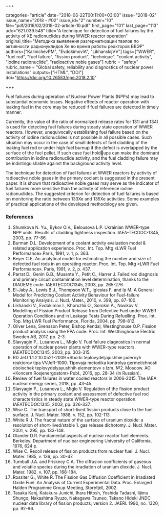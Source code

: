 +++

categories="article"
date="2018-06-22T00:11:00+03:00"
issue="2018-02"
issue_name="2018 - #02"
issue_id="2"
number="10"
file="pdf/2018/02/2018-02-article-10.pdf"
first_page="101"
last_page="113"
udc="621.039.548"
title="A technique for detection of fuel failures by the activity of XE radionuclides during WWER reactor operation"
original_title="Методика выявления разгерметизации твэлов по активности радионуклидов Xe во время работы реакторов ВВЭР"
authors=["KalinichevPM", "EvdokimovIA", "LikhanskijVV"]
tags=["WWER", "fuel rod", "fuel failure", "fission product", "technique", "coolant activity", "iodine radionuclide", "radioactive noble gases"]
rubric = "safety"
rubric_name = "Global safety, reliability and diagnostics of nuclear power installations"
outputs=["HTML", "DOI"]
doi="https://doi.org/10.26583/npe.2018.2.10"

+++

Fuel failures during operation of Nuclear Power Plants (NPPs) may lead to
substantial economic losses. Negative effects of reactor operation with leaking fuel
in the core may be reduced if fuel failures are detected in timely manner.

Currently, the value of the ratio of normalized release rates for 131I and 134I is
used for detecting fuel failures during steady state operation of WWER reactors.
However, unequivocally establishing fuel failure based on the activity of iodine
radionuclides is not possible in all possible cases. Such situation may occur in the
case of small defects of fuel cladding of the leaking fuel rod or under high fuel
burnup if the defect is overlapped by the surface of the fuel pellet. If such case
fuel holdups can make the dominant contribution in iodine radionuclide activity,
and the fuel cladding failure may be indistinguishable against the background
activity level.

The technique for detection of fuel failures at WWER reactors by activity of
radioactive noble gases in the primary coolant is suggested in the present paper.
It is shown that radioactive noble gases may serve as the indicator of fuel failures
more sensitive than the activity of reference iodine radionuclides. The suggested
criterion for detection of fuel failures is based on monitoring the ratio between
133Xe and 135Xe activities. Some examples of practical applications of the developed
methodology are given.

### References

1. Shumkova N. Yu., Bykov O.V., Belousova L.P. Ukrainian WWER-type NPP units. Results of cladding tightness inspection. IAEA-TECDOC-1345, 2003, pp. 77-86.
2. Burman D.L. Development of a coolant activity evaluation model & related application experience. Proc. Int. Top. Mtg «LWR Fuel Performance».Paris, 1991, v. 1, p. 363.
3. Beyer C.E. An analytical model for estimating the number and size of defected fuel rods in an operating reactor. Proc. Int. Top. Mtg «LWR Fuel Performance». Paris, 1991, v. 2, p. 437.
4. Parrat D., Genin G.B., Musante Y., Petit C., Harrer J. Failed rod diagnosis and primary circuit contamination level determination, thanks to the DIADEME code. IAEATECDOC1345, 2003, pp. 265-276.
5. El-Jaby A., Lewis B.J., Thompson W.T., Iglesias F. and Ip M. A General Model for Predicting Coolant Activity Behaviour for Fuel-failure Monitoring Analysis. J. Nucl. Mater., 2010, v. 399, pp. 87-100.
6. Likhanski V., Evdokimov I., Khoruzhii O., Sorokin A., Novikov V. Modelling of Fission Product Release from Defective Fuel under WWER Operation Conditions and in Leakage Tests During Refuelling. Proc. Int. Top. Mtg LWR Fuel Performance, Florida, 2004, pp. 798-812.
7. Oliver Lena, Svensson Peter, Bishop Kendal, Westinghouse O.P. Fission product analysis using the FPA code. Proc. Int. Westhinghouse Electric Sweden AB, 2017, pp. 2-3.
8. Slavyagin P., Lusanova L., Miglo V. Fuel failure diagnostics in normal operation of nuclear power plants with WWER-type reactors. IAEATECDOC1345, 2003, pp. 303-315.
9. RD JeO 1.1.2.10.0521-2009 «Sborki teplovydeljajushhie jadernyh reaktorov tipa VVJeR-1000. Tipovaja metodika kontrolya germetichnosti obolochek teplovydelyayushhih elementov» s Izm. №2. Moscow. AO «Koncern Rosjenergoatom» Publ., 2016, pp. 28-34 (in Russian).
10. Review of fuel failures in water cooled reactors in 2006-2015. The IAEA nuclear energy series, 2018, pp. 43-45.
11. Slavyagin P., Lusanova L., Miglo V. Regulation of the fission product activity in the primary coolant and assessment of defective fuel rod characteristics in steady state WWER-type reactor operation. IAEATECDOC1345, 2003, pp. 326-337.
12. Wise C. The transport of short-lived fission products close to the fuel surface. J. Nucl. Mater. 1988, v. 152, pp. 102-113.
13. White R.J. The fractal nature of the surface of uranium dioxide: a resolution of short-lived/stable 1. gas release dichotomy. J. Nucl. Mater. 2001, v. 295, pp. 133-148.
14. Olander D.R. Fundamental aspects of nuclear reactor fuel elements. Berkeley. Department of nuclear engineering University of California, 1976, 624 p.
15. Wise C. Recoil release of fission products from nuclear fuel. J. Nucl. Mater. 1985, v. 136, pp. 30-47.
16. Turnbull J.A. and Friskney C.A. The diffusion coefficients of gaseous and volatile species during the irradiation of uranium dioxide. J. Nucl. Mater. 1982, v. 107, pp. 168-184.
17. Rossiter G., White R. The Fission Gas Diffusion Coefficient in Irradiated Oxide Fuel: An Analysis of Current Experimental Data. Proc. Enlarged Halden Programme Group Meeting, Storefjell, 2002.
18. Tasaka Kanj, Katakura Junichi, Ihara Hitosh, Yoshida Tadashi, Iijima Shungo, Nakashima Ryuzo, Nakagawa Tsuneo, Takano Hideki JNDC nuclear data library of fission products; version 2. JAERI. 1990, no. 1320, pp. 92-96.